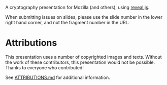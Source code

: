 A cryptography presentation for Mozilla (and others), using [reveal.js](http://lab.hakim.se/reveal-js/).

When submitting issues on slides, please use the slide number in the lower right hand corner, and not the fragment number in the URL.

# Attributions

This presentation uses a number of copyrighted images and texts. Without the work of these contributors, this presentation would not be possible. Thanks to everyone who contributed!

See [ATTRIBUTIONS.md](ATTRIBUTIONS.md) for additional information.